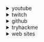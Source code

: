 <details>
  <summary>youtube</summary>
   <blockquote>
    
<details>
  <summary>videos</summary>
   <blockquote>
		
   - guide to learn hacking: https://www.youtube.com/watch?v=2TofunAI6fU
   - can değer: https://www.youtube.com/watch?v=hUb8evQHhCQ
   - can değer with adil burak şen: https://www.youtube.com/watch?v=xb-v5UyNp4g 
   - suat karaytu: https://www.youtube.com/watch?v=6RLsvhT3Fps
   - mdisec hackerone yayını: https://www.youtube.com/watch?v=GMi87PFsgd4
   - gökay beksen: https://www.youtube.com/watch?v=PSZfegwMY6Y
   - burp suite basics: https://www.youtube.com/watch?v=G3hpAeoZ4ek
   - 10 tips for bug bounty: https://www.youtube.com/watch?v=s-baVDolDpI
   - reconless bug bounty tips: https://www.youtube.com/watch?v=Y1S5s3FmFsI 
	 
   </blockquote>
</details>
    
<details>
  <summary>playlists</summary>
   <blockquote>
    
   - mdisec web security hacking: https://www.youtube.com/playlist?list=PLwP4ObPL5GY940XhCtAykxLxLEOKCu0nT
   - web hacking 101 playlist: https://www.youtube.com/playlist?list=PLZaG0MNecryP55u43LWqHy5MADcvLjnL-
   - the cyber mentor web pentest playlist: https://www.youtube.com/playlist?list=PLLKT__MCUeixCoi2jtP2Jj8nZzM4MOzBL
   - hackersploit webpentest playlist: https://www.youtube.com/playlist?list=PLBf0hzazHTGO3EpGAs718LvLsiMIv9dSC 
   - hackersploit burp suite tutorial playlist: https://www.youtube.com/playlist?list=PLBf0hzazHTGP2L7AoWTIhggUsDdNZhfBl
   - hacksplained burp suite 101 playlist: https://www.youtube.com/playlist?list=PL8j1j35M7wtI4IvNS7ItrM8dTYXx2nYfX 
   - bugcrowd university playlist: https://www.youtube.com/playlist?list=PLIK9nm3mu-S4K4jMHwtplbrE1JMg0jyN-
   - insiderphd series for new bug hunters playlist: https://www.youtube.com/playlist?list=PLbyncTkpno5FAC0DJYuJrEqHSMdudEffw 
   
   </blockquote>
</details>
  
 <details>
  <summary>channels</summary>
   <blockquote>
  
   - gökay beksen playlists: https://www.youtube.com/c/gokaybeksen1/playlists
   - bug bounty public disclosure channel: https://www.youtube.com/channel/UCNRM4GH-SD85WCSqeSb4xUA/videos
   - bugcrowd playlists: https://www.youtube.com/c/Bugcrowd/playlists
   - insiderphd playlists: https://www.youtube.com/c/InsiderPhD/playlists
   - hackersploit playlists: https://www.youtube.com/c/HackerSploit/playlists
   - jhaddix channel: https://www.youtube.com/c/jhaddix/videos
   - reconless channel: https://www.youtube.com/channel/UCCp25j1Zh9vc_WFm-nB9fhQ/videos
   - pwnfunction playlists: https://www.youtube.com/c/PwnFunction/playlists
   - thehackerish playlists: https://www.youtube.com/channel/UCIXot2vRgeM5alhAlpTbhQA/playlists
   - nahamsec channel: https://www.youtube.com/c/Nahamsec
   - stök: https://www.youtube.com/c/STOKfredrik
   
   </blockquote>
</details>
   </blockquote>
</details>





<details>
  <summary>twitch</summary>
   <blockquote>
    
<details>
  <summary>channels</summary>
   <blockquote>
	   
   - nahamsec: https://www.twitch.tv/nahamsec/videos?filter=all&sort=time
   </blockquote>
</details>

<details>
  <summary>videos</summary>
   <blockquote>
	   
   - mdisec burp eğitimi: https://www.twitch.tv/videos/580024014?collection=JbIfA4EXwxXZ_A&filter=collections&sort=time
   - adil burak şen recon 1: https://www.twitch.tv/videos/659359717?collection=Ou6qbH3nGRbySA
   - adil burak şen recon 2: https://www.twitch.tv/videos/666158573?collection=Ou6qbH3nGRbySA
   </blockquote>
</details>
    
   </blockquote>
</details>






<details>
  <summary>github</summary>
   <blockquote>
    
   - https://github.com/OWASP/wstg
   - https://github.com/reddelexc/hackerone-reports
   - https://github.com/nahamsec/Resources-for-Beginner-Bug-Bounty-Hunters
   - https://github.com/bugcrowd/bugcrowd_university
   - https://github.com/KathanP19/HowToHunt
   - https://github.com/qazbnm456/awesome-web-security#readm
   - https://github.com/juliocesarfort/public-pentesting-reports
   - https://github.com/EdOverflow/can-i-take-over-xyz
   - https://github.com/nahamsec/Resources-for-Beginner-Bug-Bounty-Hunters
   - https://enfinlay.github.io/bugbounty/2020/08/15/so-you-wanna-hack.html
   - https://enfinlay.github.io/sto/ip/domain/bugbounty/2020/09/12/ip-server-domain.html
   </blockquote>
</details>






<details>
  <summary>tryhackme</summary>
   <blockquote>
    
   - https://tryhackme.com/room/rpburpsuite
   - https://tryhackme.com/room/owasptop10
   - https://tryhackme.com/room/webfundamentals
   - https://tryhackme.com/room/webappsec101
   - https://tryhackme.com/room/vulnversity
   - https://tryhackme.com/room/juiceshop
   - https://tryhackme.com/room/rpwebscanning
   - https://tryhackme.com/room/dvwa
   - https://tryhackme.com/room/jack
   - https://tryhackme.com/room/shodan
   </blockquote>
</details>






<details>
  <summary>web sites</summary>
   <blockquote>
    
   - https://www.bugcrowd.com/hackers/bugcrowd-university
   - https://www.hacker101.com/videos
   - https://owasp.org/www-project-top-ten/
   - https://sucuri.net/guides/owasp-top-10-security-vulnerabilities-2020/
   - https://medium.com/@mehmetsalihbindak/k%C4%B1sa-k%C4%B1sa-yararl%C4%B1-linkler-9-bug-bounty-d%C3%BCnyas%C4%B1-ve-3-g%C3%BCzel-kitap-%C3%B6nerisi-95563737ebf
   - https://owasp.org/www-chapter-coimbatore/assets/files/Lets%20Recon.pdf
   - https://techvomit.net/web-application-penetration-testing-notes/
   - https://docs.google.com/presentation/d/1xgvEScGZ_ukNY0rmfKz1JN0sn-CgZY_rTp2B_SZvijk/edit#slide=id.g4052c4692d_0_408
   - https://medium.com/@zonduu/bug-bounty-beginners-guide-683e9d567b9f
   - https://blog.mert.ninja/
   - https://www.bugbountyhunter.com
   - https://bugbountyguide.com
   - https://bugbountyworld.com
   - https://bugbountyforum.com
   - https://whoami.securitybreached.org/2019/06/03/guide-getting-started-in-bug-bounty-hunting/
   - https://web.stanford.edu/class/cs253/
   - https://www.netsparker.com/blog/web-security/sql-injection-cheat-sheet/
   - https://pentesterlab.com/
   - http://vulnweb.com/
   - https://portswigger.net/web-security
   - https://www.exploit-db.com/
   - https://portswigger.net/blog/finding-your-first-bug-bounty-hunting-tips-from-the-burp-suite-community
   - https://medium.com/@zonduu/bug-bounty-beginners-guide-683e9d567b9f
   - https://twitter.com/pirateducky/status/1300566000665014275
   </blockquote>
</details>
